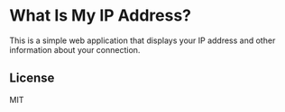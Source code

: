 # What Is My IP Address?

This is a simple web application that displays your IP address and other information about your connection.

## License

MIT
